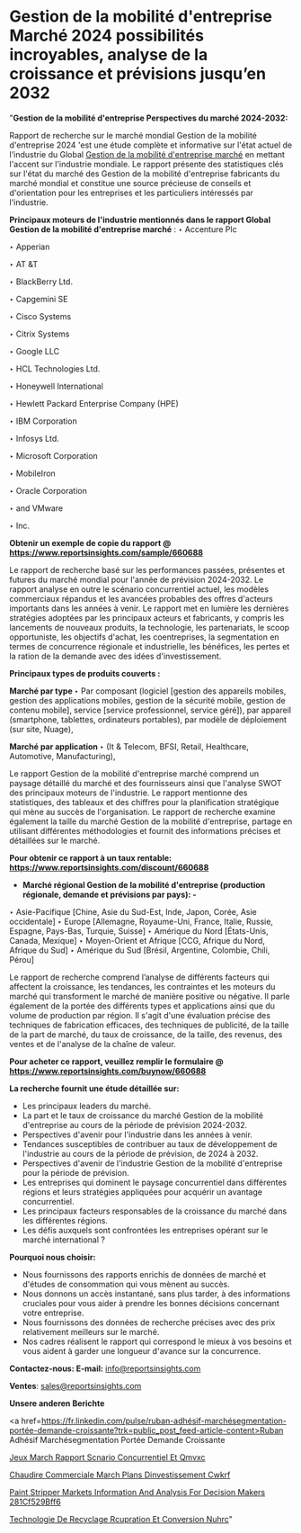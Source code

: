 # Gestion de la mobilité d'entreprise Marché 2024 possibilités incroyables, analyse de la croissance et prévisions jusqu’en 2032

"<strong>Gestion de la mobilité d'entreprise Perspectives du marché 2024-2032:</strong>

Rapport de recherche sur le marché mondial Gestion de la mobilité d'entreprise 2024 'est une étude complète et informative sur l'état actuel de l'industrie du Global <a href=https://www.reportsinsights.com/sample/660688>Gestion de la mobilité d'entreprise marché</a> en mettant l'accent sur l'industrie mondiale. Le rapport présente des statistiques clés sur l'état du marché des Gestion de la mobilité d'entreprise fabricants du marché mondial et constitue une source précieuse de conseils et d'orientation pour les entreprises et les particuliers intéressés par l'industrie.

<strong>Principaux moteurs de l'industrie mentionnés dans le rapport Global Gestion de la mobilité d'entreprise marché</strong> :
‣ Accenture Plc

‣ Apperian

‣ AT &T

‣ BlackBerry Ltd.

‣ Capgemini SE

‣ Cisco Systems

‣ Citrix Systems

‣ Google LLC

‣ HCL Technologies Ltd.

‣ Honeywell International

‣ Hewlett Packard Enterprise Company (HPE)

‣ IBM Corporation

‣ Infosys Ltd.

‣ Microsoft Corporation

‣ MobileIron

‣ Oracle Corporation

‣ and VMware

‣ Inc.

<strong>Obtenir un exemple de copie du rapport @ <a href=https://www.reportsinsights.com/sample/660688>https://www.reportsinsights.com/sample/660688</a></strong>

Le rapport de recherche basé sur les performances passées, présentes et futures du marché mondial pour l'année de prévision 2024-2032. Le rapport analyse en outre le scénario concurrentiel actuel, les modèles commerciaux répandus et les avancées probables des offres d'acteurs importants dans les années à venir. Le rapport met en lumière les dernières stratégies adoptées par les principaux acteurs et fabricants, y compris les lancements de nouveaux produits, la technologie, les partenariats, le scoop opportuniste, les objectifs d'achat, les coentreprises, la segmentation en termes de concurrence régionale et industrielle, les bénéfices, les pertes et la ration de la demande avec des idées d'investissement.

<strong>Principaux types de produits couverts :</strong>

<strong>Marché par type </strong>
‣ Par composant (logiciel [gestion des appareils mobiles, gestion des applications mobiles, gestion de la sécurité mobile, gestion de contenu mobile], service [service professionnel, service géré]), par appareil (smartphone, tablettes, ordinateurs portables), par modèle de déploiement (sur site, Nuage),

<strong>Marché par application </strong>
‣ (It & Telecom, BFSI, Retail, Healthcare, Automotive, Manufacturing),

Le rapport Gestion de la mobilité d'entreprise marché comprend un paysage détaillé du marché et des fournisseurs ainsi que l'analyse SWOT des principaux moteurs de l'industrie. Le rapport mentionne des statistiques, des tableaux et des chiffres pour la planification stratégique qui mène au succès de l'organisation. Le rapport de recherche examine également la taille du marché Gestion de la mobilité d'entreprise, partage en utilisant différentes méthodologies et fournit des informations précises et détaillées sur le marché.

<strong>Pour obtenir ce rapport à un taux rentable: <a href=https://www.reportsinsights.com/discount/660688>https://www.reportsinsights.com/discount/660688</a></strong>
<ul>
  <li><strong>Marché régional Gestion de la mobilité d'entreprise (production régionale, demande et prévisions par pays): -</strong></li>
</ul>
‣ Asie-Pacifique [Chine, Asie du Sud-Est, Inde, Japon, Corée, Asie occidentale]
‣ Europe [Allemagne, Royaume-Uni, France, Italie, Russie, Espagne, Pays-Bas, Turquie, Suisse]
‣ Amérique du Nord [États-Unis, Canada, Mexique]
‣ Moyen-Orient et Afrique [CCG, Afrique du Nord, Afrique du Sud]
‣ Amérique du Sud [Brésil, Argentine, Colombie, Chili, Pérou]

Le rapport de recherche comprend l’analyse de différents facteurs qui affectent la croissance, les tendances, les contraintes et les moteurs du marché qui transforment le marché de manière positive ou négative. Il parle également de la portée des différents types et applications ainsi que du volume de production par région. Il s'agit d'une évaluation précise des techniques de fabrication efficaces, des techniques de publicité, de la taille de la part de marché, du taux de croissance, de la taille, des revenus, des ventes et de l'analyse de la chaîne de valeur.

<strong>Pour acheter ce rapport, veuillez remplir le formulaire @   <a href=https://www.reportsinsights.com/buynow/660688>https://www.reportsinsights.com/buynow/660688</a></strong>

<strong>La recherche fournit une étude détaillée sur:</strong>
<ul>
  <li>Les principaux leaders du marché.</li>
  <li>La part et le taux de croissance du marché Gestion de la mobilité d'entreprise au cours de la période de prévision 2024-2032.</li>
  <li>Perspectives d'avenir pour l'industrie dans les années à venir.</li>
  <li>Tendances susceptibles de contribuer au taux de développement de l'industrie au cours de la période de prévision, de 2024 à 2032.</li>
  <li>Perspectives d'avenir de l'industrie Gestion de la mobilité d'entreprise pour la période de prévision.</li>
  <li>Les entreprises qui dominent le paysage concurrentiel dans différentes régions et leurs stratégies appliquées pour acquérir un avantage concurrentiel.</li>
  <li>Les principaux facteurs responsables de la croissance du marché dans les différentes régions.</li>
  <li>Les défis auxquels sont confrontées les entreprises opérant sur le marché international ?</li>
</ul>
<strong>Pourquoi nous choisir:</strong>
<ul>
  <li>Nous fournissons des rapports enrichis de données de marché et d'études de consommation qui vous mènent au succès.</li>
  <li>Nous donnons un accès instantané, sans plus tarder, à des informations cruciales pour vous aider à prendre les bonnes décisions concernant votre entreprise.</li>
  <li>Nous fournissons des données de recherche précises avec des prix relativement meilleurs sur le marché.</li>
  <li>Nos cadres réalisent le rapport qui correspond le mieux à vos besoins et vous aident à garder une longueur d'avance sur la concurrence.</li>
</ul>
<strong>Contactez-nous:
</strong><strong>E-mail:</strong> <a href=mailto:info@reportsinsights.com>info@reportsinsights.com</a>

<strong>Ventes</strong>: <a href=mailto:sales@reportsinsights.com>sales@reportsinsights.com</a>

<strong>Unsere anderen Berichte</strong>

<a href=https://fr.linkedin.com/pulse/ruban-adhésif-marchésegmentation-portée-demande-croissante?trk=public_post_feed-article-content>Ruban Adhésif Marchésegmentation Portée Demande Croissante</a>

<a href=https://www.linkedin.com/pulse/jeux-march%C3%A9-rapport-sc%C3%A9nario-concurrentiel-et-qmvxc/>Jeux March Rapport Scnario Concurrentiel Et Qmvxc</a>

<a href=https://www.linkedin.com/pulse/chaudi%C3%A8re-commerciale-march%C3%A9-plans-dinvestissement-cwkrf/>Chaudire Commerciale March Plans Dinvestissement Cwkrf</a>

<a href=https://medium.com/@ashishkumar23001/paint-stripper-markets-information-and-analysis-for-decision-makers-281cf529bff6>Paint Stripper Markets Information And Analysis For Decision Makers 281Cf529Bff6</a>

<a href=https://www.linkedin.com/pulse/technologie-de-recyclage-r%C3%A9cup%C3%A9ration-et-conversion-nuhrc/>Technologie De Recyclage Rcupration Et Conversion Nuhrc</a>"
